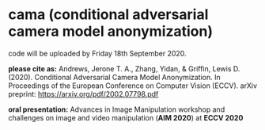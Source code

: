 # cama (conditional adversarial camera model anonymization)

code will be uploaded by Friday 18th September 2020.

**please cite as:**
Andrews, Jerone T. A., Zhang, Yidan, & Griffin, Lewis D. (2020). Conditional Adversarial Camera Model Anonymization. In Proceedings of the European Conference on Computer Vision (ECCV).
arXiv preprint: https://arxiv.org/pdf/2002.07798.pdf

**oral presentation:**
Advances in Image Manipulation workshop and challenges on image and video manipulation (**AIM 2020**) at **ECCV 2020**
